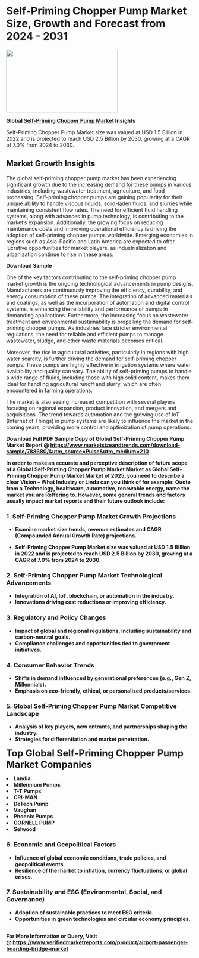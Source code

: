 <H1>Self-Priming Chopper Pump Market Size, Growth and Forecast from 2024 - 2031</H1><img class="aligncenter size-medium wp-image-584254" src="https://thirdeyenews.in/wp-content/uploads/2024/09/Global-Market-Research-300x168.jpeg" alt="" width="300" height="168" /><p><strong>Global&nbsp;<a href="https://www.marketsizeandtrends.com/download-sample/788680/&amp;utm_source=Pulse&amp;utm_medium=210">Self-Priming Chopper Pump Market</a> Insights</strong></p><p>Self-Priming Chopper Pump Market size was valued at USD 1.5 Billion in 2022 and is projected to reach USD 2.5 Billion by 2030, growing at a CAGR of 7.0% from 2024 to 2030.</p><p><h2>Market Growth Insights</h2> <p>The global self-priming chopper pump market has been experiencing significant growth due to the increasing demand for these pumps in various industries, including wastewater treatment, agriculture, and food processing. Self-priming chopper pumps are gaining popularity for their unique ability to handle viscous liquids, solid-laden fluids, and slurries while maintaining consistent flow rates. The need for efficient fluid handling systems, along with advances in pump technology, is contributing to the market’s expansion. Additionally, the growing focus on reducing maintenance costs and improving operational efficiency is driving the adoption of self-priming chopper pumps worldwide. Emerging economies in regions such as Asia-Pacific and Latin America are expected to offer lucrative opportunities for market players, as industrialization and urbanization continue to rise in these areas.</p> <p><strong>Download Sample</strong></p> <p>One of the key factors contributing to the self-priming chopper pump market growth is the ongoing technological advancements in pump designs. Manufacturers are continuously improving the efficiency, durability, and energy consumption of these pumps. The integration of advanced materials and coatings, as well as the incorporation of automation and digital control systems, is enhancing the reliability and performance of pumps in demanding applications. Furthermore, the increasing focus on wastewater treatment and environmental sustainability is propelling the demand for self-priming chopper pumps. As industries face stricter environmental regulations, the need for reliable and efficient pumps to manage wastewater, sludge, and other waste materials becomes critical.</p> <p>Moreover, the rise in agricultural activities, particularly in regions with high water scarcity, is further driving the demand for self-priming chopper pumps. These pumps are highly effective in irrigation systems where water availability and quality can vary. The ability of self-priming pumps to handle a wide range of fluids, including those with high solid content, makes them ideal for handling agricultural runoff and slurry, which are often encountered in farming operations.</p> <p>The market is also seeing increased competition with several players focusing on regional expansion, product innovation, and mergers and acquisitions. The trend towards automation and the growing use of IoT (Internet of Things) in pump systems are likely to influence the market in the coming years, providing more control and optimization of pump operations.</p> <p><strong></p><p><span class=""><strong>Download Full PDF Sample Copy of Global Self-Priming Chopper Pump Market Report</strong> @ <a href="https://www.marketsizeandtrends.com/download-sample/788680/&amp;utm_source=Pulse&amp;utm_medium=210" target="_blank">https://www.marketsizeandtrends.com/download-sample/788680/&amp;utm_source=Pulse&amp;utm_medium=210</a></span></p><p>In order to make an accurate and perceptive description of future scope of a Global&nbsp;Self-Priming Chopper Pump Market Market as Global&nbsp;Self-Priming Chopper Pump Market Market of 2025, you need to describe a clear Vision &ndash; What Industry or Linda can you think of for example: Quote from a Technology, healthcare, automotive, renewable energy, name the market you are Reffering to. However, some general trends and factors usually impact market reports and their future outlook include:</p><h3>1.&nbsp;<strong>Self-Priming Chopper Pump Market Growth Projections</strong></h3><ul><li>Examine market size trends, revenue estimates and CAGR (Compounded Annual Growth Rate) projections.</li><li><p>Self-Priming Chopper Pump Market size was valued at USD 1.5 Billion in 2022 and is projected to reach USD 2.5 Billion by 2030, growing at a CAGR of 7.0% from 2024 to 2030.</p></li></ul><h3>2.&nbsp;<strong>Self-Priming Chopper Pump Market Technological Advancements</strong></h3><ul><li>Integration of AI, IoT, blockchain, or automation in the industry.</li><li>Innovations driving cost reductions or improving efficiency.</li></ul><h3>3.&nbsp;<strong>Regulatory and Policy Changes</strong></h3><ul><li>Impact of global and regional regulations, including sustainability and carbon-neutral goals.</li><li>Compliance challenges and opportunities tied to government initiatives.</li></ul><h3>4.&nbsp;<strong>Consumer Behavior Trends</strong></h3><ul><li>Shifts in demand influenced by generational preferences (e.g., Gen Z, Millennials).</li><li>Emphasis on eco-friendly, ethical, or personalized products/services.</li></ul><h3>5.&nbsp;<strong>Global Self-Priming Chopper Pump Market Competitive Landscape</strong></h3><ul><li>Analysis of key players, new entrants, and partnerships shaping the industry.</li><li>Strategies for differentiation and market penetration.</li></ul><p data-pm-slice="1 1 []"><span style="color: inherit; font-family: inherit; font-size: 25px;">Top Global Self-Priming Chopper Pump Market Companies</span></p><div class="" data-test-id=""><p><li>Landia</li><li> Millennium Pumps</li><li> T-T Pumps</li><li> CRI-MAN</li><li> DeTech Pump</li><li> Vaughan</li><li> Phoenix Pumps</li><li> CORNELL PUMP</li><li> Selwood</li></p></div><h3>6.&nbsp;<strong>Economic and Geopolitical Factors</strong></h3><ul><li>Influence of global economic conditions, trade policies, and geopolitical events.</li><li>Resilience of the market to inflation, currency fluctuations, or global crises.</li></ul><h3>7.&nbsp;<strong>Sustainability and ESG (Environmental, Social, and Governance)</strong></h3><ul><li>Adoption of sustainable practices to meet ESG criteria.</li><li>Opportunities in green technologies and circular economy principles.</li></ul><h2><strong style="font-size: 14px;">For More Information or Query, Visit @&nbsp;</strong><a style="background-color: #ffffff; font-size: 14px;" href="https://www.marketsizeandtrends.com/report/self-priming-chopper-pump-market/" target="_blank">https://www.verifiedmarketreports.com/product/airport-passenger-boarding-bridge-market</a></h2>
